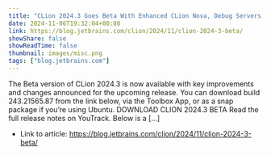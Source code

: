 ```yaml
---
title: "CLion 2024.3 Goes Beta With Enhanced CLion Nova, Debug Servers, and OpenCV Image Viewer"
date: 2024-11-06T19:32:04+00:00
link: https://blog.jetbrains.com/clion/2024/11/clion-2024-3-beta/
showShare: false
showReadTime: false
thumbnail: images/misc.png
tags: ["blog.jetbrains.com"]
---
```

The Beta version of CLion 2024.3 is now available with key improvements and changes announced for the upcoming release. You can download build 243.21565.87 from the link below, via the Toolbox App, or as a snap package if you’re using Ubuntu. DOWNLOAD CLION 2024.3 BETA Read the full release notes on YouTrack. Below is a […]

- Link to article: https://blog.jetbrains.com/clion/2024/11/clion-2024-3-beta/